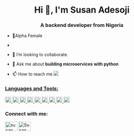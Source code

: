 <h1 align="center">Hi 👋, I'm Susan Adesoji</h1>
<h3 align="center">A backend developer from Nigeria</h3>

- 🌱Alpha Female
- 
- 👯 I’m looking to collaborate. 

- 💬 Ask me about **building microservices with python**

- 📫 How to reach me **<a href="mailto:susanadesoji2@gmail.com">
  <img src="https://img.shields.io/badge/email me-%23D14836.svg?&style=for-the-badge&logo=gmail&logoColor=white" />**


<h3 align="left">Languages and Tools:</h3>
<p align="left"> <a href="https://www.python.org/" target="_blank"> <img src="https://www.vectorlogo.zone/logos/python/python-icon.svg" alt="python" width="20" height="20"/> </a> <a href="https://www.sqlite.org/index.html" target="_blank"> <img src="https://www.vectorlogo.zone/logos/sqlite/sqlite-icon.svg" alt="Sql" width="20" height="20"/> </a> <a href="https://flask.palletsprojects.com/en/1.1.x/quickstart/#debug-mode" target="_blank"> <img src="https://www.vectorlogo.zone/logos/pocoo_flask/pocoo_flask-icon.svg" alt="css3" width="20" height="20"/> </a> <a href="https://aws.amazon.com/console/" target="_blank"> <img src="https://www.vectorlogo.zone/logos/amazon_aws/amazon_aws-icon.svg" alt="AWS" width="20" height="20"/> </a> <a href="https://www.jenkins.io/" target="_blank"> <img src="https://www.vectorlogo.zone/logos/jenkins/jenkins-icon.svg" alt="Jekins" width="20" height="20"/> </a> <a href="https://auth0.com/docs/api/authentication#authorize-application" target="_blank"> <img src="https://www.vectorlogo.zone/logos/auth0/auth0-icon.svg" alt="auth0" width="20" height="20"/> </a>  <a href="https://www.javascript.com/" target="_blank"> <img src="https://www.vectorlogo.zone/logos/javascript/javascript-icon.svg" alt="javascript" width="20" height="20"/> </a> <a href="https://www.docker.com/" target="_blank"> <img src="https://www.vectorlogo.zone/logos/docker/docker-icon.svg" alt="Docker" width="20" height="20"/> </a> <a href="https://postman.com" target="_blank"> <img src="https://www.vectorlogo.zone/logos/getpostman/getpostman-icon.svg" alt="postman" width="20" height="20"/> </a> </p>

<h3 align="left">Connect with me:</h3>
<p align="left">
<a href="https://twitter.com/SuzanRoyals" target="blank"><img align="center" src="https://raw.githubusercontent.com/rahuldkjain/github-profile-readme-generator/master/src/images/icons/Social/twitter.svg" alt="susan" height="30" width="40" /></a>
<a href="https://www.linkedin.com/in/adesojisusan/" target="blank"><img align="center" src="https://raw.githubusercontent.com/rahuldkjain/github-profile-readme-generator/master/src/images/icons/Social/linked-in-alt.svg" alt="Susan" height="30" width="40" /></a>
</p>
<!--
Here are some ideas to get you started:

- 🔭 I’m currently working on ...
- 🌱 I’m currently learning ...
- 👯 I’m looking to collaborate on ...
- 🤔 I’m looking for help with ...
- 💬 Ask me about ...
- 📫 How to reach me: ...
- 😄 Pronouns: ...
- ⚡ Fun fact: ...
-->
